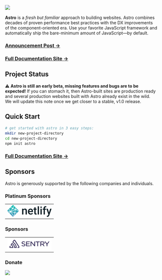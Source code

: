 <img src="https://github.com/snowpackjs/astro/blob/main/assets/social/banner.png?raw=true" />

**Astro** is a _fresh but familiar_ approach to building websites. Astro combines decades of proven performance best practices with the DX improvements of the component-oriented era. Use your favorite JavaScript framework and automatically ship the bare-minimum amount of JavaScript—by default.


### [Announcement Post →](https://astro.build/blog/introducing-astro)

### [Full Documentation Site →](https://docs.astro.build/)

## Project Status

⚠️ **Astro is still an early beta, missing features and bugs are to be expected!** If you can stomach it, then Astro-built sites are production ready and several production websites built with Astro already exist in the wild. We will update this note once we get closer to a stable, v1.0 release.

## Quick Start

```bash
# get started with astro in 3 easy steps:
mkdir new-project-directory
cd new-project-directory
npm init astro
```

### [Full Documentation Site →](https://docs.astro.build/)

## Sponsors

Astro is generously supported by the following companies and individuals.

### Platinum Sponsors

<table>
  <tbody>
    <tr>
      <td align="center"><a href="https://www.netlify.com/" target="_blank"><img width="147" height="40" src="./.github/assets/netlify.svg" alt="Netlify" /></a></td>
    </tr>
  </tbody>
</table>

### Sponsors

<table>
  <tbody>
    <tr>
      <td align="center"><a href="https://sentry.io" target="_blank"><img width="147" height="40" src="./.github/assets/sentry.svg" alt="Sentry" /></a></td>
    </tr>
  </tbody>
</table>

### Donate

<a href="https://opencollective.com/astrodotbuild/donate" target="_blank">
  <img src="https://opencollective.com/astrodotbuild/donate/button@2x.png?color=blue" width="250" />
</a>
